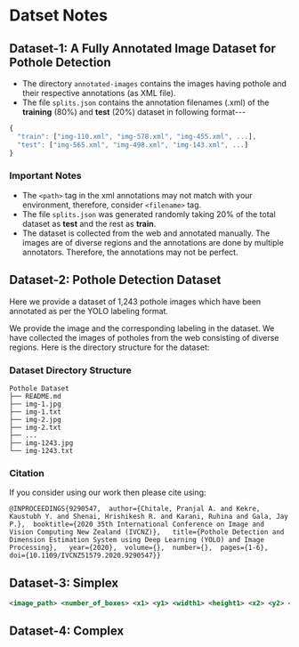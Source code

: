# Datset Notes

## Dataset-1: A Fully Annotated Image Dataset for Pothole Detection

- The directory `annotated-images` contains the images having pothole and their respective annotations (as XML file).
- The file `splits.json` contains the annotation filenames (.xml) of the **training** (80%) and **test** (20%) dataset in following format---

```javascript
{
  "train": ["img-110.xml", "img-578.xml", "img-455.xml", ...],
  "test": ["img-565.xml", "img-498.xml", "img-143.xml", ...]
}
```

### Important Notes

- The `<path>` tag in the xml annotations may not match with your environment, therefore, consider `<filename>` tag.
- The file `splits.json` was generated randomly taking 20% of the total dataset as **test** and the rest as **train**.
- The dataset is collected from the web and annotated manually. The images are of diverse regions and the annotations are done by multiple annotators. Therefore, the annotations may not be perfect.

## Dataset-2: Pothole Detection Dataset

Here we provide a dataset of 1,243 pothole images which have been annotated as per the YOLO labeling format.

We provide the image and the corresponding labeling in the dataset. We have collected the images of potholes from the web consisting of diverse regions. Here is the directory structure for the dataset:

### Dataset Directory Structure

```plaintext
Pothole Dataset
├── README.md
├── img-1.jpg
├── img-1.txt
├── img-2.jpg
├── img-2.txt
├── ...
├── img-1243.jpg
└── img-1243.txt
```

### Citation

If you consider using our work then please cite using:

```openbib
@INPROCEEDINGS{9290547,  author={Chitale, Pranjal A. and Kekre, Kaustubh Y. and Shenai, Hrishikesh R. and Karani, Ruhina and Gala, Jay P.},  booktitle={2020 35th International Conference on Image and Vision Computing New Zealand (IVCNZ)},   title={Pothole Detection and Dimension Estimation System using Deep Learning (YOLO) and Image Processing},   year={2020},  volume={},  number={},  pages={1-6},  doi={10.1109/IVCNZ51579.2020.9290547}}
```

## Dataset-3: Simplex

```xml
<image_path> <number_of_boxes> <x1> <y1> <width1> <height1> <x2> <y2> <width2> <height2> ...
```

## Dataset-4: Complex

